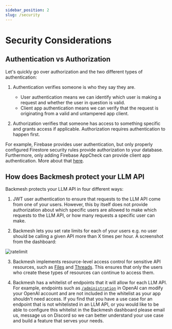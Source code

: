 ```yaml
---
sidebar_position: 2
slug: /security
---
```


# Security Considerations

## Authentication vs Authorization

Let's quickly go over authorization and the two different types of authentication:

1. Authentication verifies someone is who they say they are.

   - User authentication means we can identify which user is making a request and whether the user in question is valid.
   - Client app authentication means we can verify that the request is originating from a valid and untampered app client.

2. Authorization verifies that someone has access to something specific and grants access if applicable. Authorization requires authentication to happen first.

For example, Firebase provides user authentication, but only properly configured Firestore security rules provide authorization to your database. Furthermore, only adding Firebase AppCheck can provide client app authentication. More about that [here](https://firebase.google.com/docs/firestore/security/overview).

## How does Backmesh protect your LLM API

Backmesh protects your LLM API in four different ways:

1. JWT user authentication to ensure that requests to the LLM API come from one of your users. However, this by itself does not provide authorization about which specific users are allowed to make which requests to the LLM API, or how many requests a specific user can make.

2. Backmesh lets you set rate limits for each of your users e.g. no user should be calling a given API more than X times per hour. A screenshot from the dashboard:

![ratelimit](/ratelimit.png)

3. Backmesh implements resource-level access control for sensitive API resources, such as [Files](https://platform.openai.com/docs/api-reference/files) and [Threads](https://platform.openai.com/docs/api-reference/threads). This ensures that only the users who create these types of resources can continue to access them.

4. Backmesh has a whitelist of endpoints that it will allow for each LLM API. For example, endpoints such as [`/administration`](https://platform.openai.com/docs/api-reference/administration) in OpenAI can modify your OpenAI account and are not included in the whitelist as your app shouldn't need access. If you find that you have a use case for an endpoint that is not whitelisted in an LLM API, or you would like to be able to configure this whitelist in the Backmesh dashboard please email us, message us on Discord so we can better understand your use case and build a feature that serves your needs.
